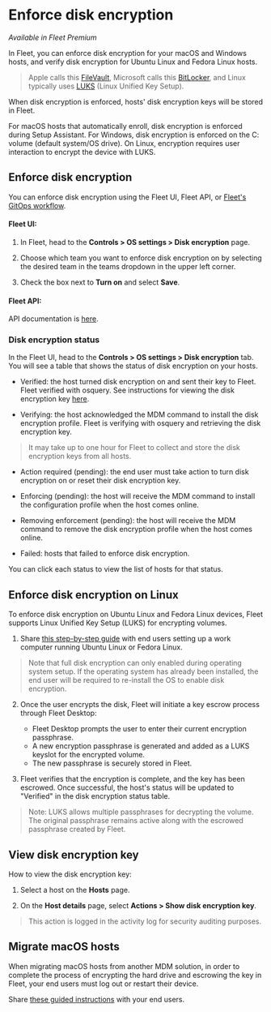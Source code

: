 # Enforce disk encryption

_Available in Fleet Premium_

In Fleet, you can enforce disk encryption for your macOS and Windows hosts, and verify disk encryption for Ubuntu Linux and Fedora Linux hosts.

> Apple calls this [FileVault](https://support.apple.com/en-us/HT204837), Microsoft calls this [BitLocker](https://learn.microsoft.com/en-us/windows/security/operating-system-security/data-protection/bitlocker/), and Linux typically uses [LUKS](https://en.wikipedia.org/wiki/Linux_Unified_Key_Setup) (Linux Unified Key Setup).

When disk encryption is enforced, hosts' disk encryption keys will be stored in Fleet.

For macOS hosts that automatically enroll, disk encryption is enforced during Setup Assistant. For Windows, disk encryption is enforced on the C: volume (default system/OS drive). On Linux, encryption requires user interaction to encrypt the device with LUKS.

## Enforce disk encryption

You can enforce disk encryption using the Fleet UI, Fleet API, or [Fleet's GitOps workflow](https://github.com/fleetdm/fleet-gitops).

#### Fleet UI:

1. In Fleet, head to the **Controls > OS settings > Disk encryption** page.

2. Choose which team you want to enforce disk encryption on by selecting the desired team in the teams dropdown in the upper left corner.

3. Check the box next to **Turn on** and select **Save**.

#### Fleet API: 

API documentation is [here](https://fleetdm.com/docs/rest-api/rest-api#update-disk-encryption-enforcement).

### Disk encryption status

In the Fleet UI, head to the **Controls > OS settings > Disk encryption** tab. You will see a table that shows the status of disk encryption on your hosts. 

* Verified: the host turned disk encryption on and sent their key to Fleet. Fleet verified with osquery. See instructions for viewing the disk encryption key [here](#view-disk-encryption-key).

* Verifying: the host acknowledged the MDM command to install the disk encryption profile. Fleet is verifying with osquery and retrieving the disk encryption key.

> It may take up to one hour for Fleet to collect and store the disk encryption keys from all hosts.

* Action required (pending): the end user must take action to turn disk encryption on or reset their disk encryption key. 

* Enforcing (pending): the host will receive the MDM command to install the configuration profile when the host comes online.

* Removing enforcement (pending): the host will receive the MDM command to remove the disk encryption profile when the host comes online.

* Failed: hosts that failed to enforce disk encryption.

You can click each status to view the list of hosts for that status.

## Enforce disk encryption on Linux

To enforce disk encryption on Ubuntu Linux and Fedora Linux devices, Fleet supports Linux Unified Key Setup (LUKS) for encrypting volumes.

1. Share [this step-by-step guide](https://fleetdm.com/learn-more-about/encrypt-linux-device) with end users setting up a work computer running Ubuntu Linux or Fedora Linux.

> Note that full disk encryption can only enabled during operating system setup. If the operating system has already been installed, the end user will be required to re-install the OS to enable disk encryption.

2. Once the user encrypts the disk, Fleet will initiate a key escrow process through Fleet Desktop:
   * Fleet Desktop prompts the user to enter their current encryption passphrase.
   * A new encryption passphrase is generated and added as a LUKS keyslot for the encrypted volume.
   * The new passphrase is securely stored in Fleet.

3. Fleet verifies that the encryption is complete, and the key has been escrowed. Once successful, the host's status will be updated to "Verified" in the disk encryption status table.

> Note: LUKS allows multiple passphrases for decrypting the volume. The original passphrase remains active along with the escrowed passphrase created by Fleet.


## View disk encryption key

How to view the disk encryption key:

1. Select a host on the **Hosts** page.

2. On the **Host details** page, select **Actions > Show disk encryption key**.

> This action is logged in the activity log for security auditing purposes.

## Migrate macOS hosts

When migrating macOS hosts from another MDM solution, in order to complete the process of encrypting the hard drive and escrowing the key in Fleet, your end users must log out or restart their device.

Share [these guided instructions](https://fleetdm.com/guides/mdm-migration#how-to-turn-on-disk-encryption) with your end users.

<meta name="category" value="guides">
<meta name="authorGitHubUsername" value="noahtalerman">
<meta name="authorFullName" value="Noah Talerman">
<meta name="publishedOn" value="2024-08-14">
<meta name="articleTitle" value="Enforce disk encryption">
<meta name="description" value="Learn how to enforce disk encryption on macOS, Windows, and Linux hosts and manage encryption keys with Fleet Premium.">

